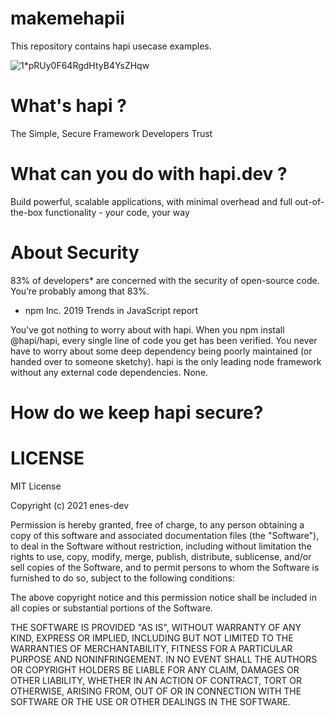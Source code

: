 # makemehapii
 This repository contains hapi usecase examples.







![1*pRUy0F64RgdHtyB4YsZHqw](https://user-images.githubusercontent.com/72499839/111207056-398f7600-85da-11eb-99d6-0fd10206a79c.png)



# What's hapi ?

The Simple, Secure Framework
Developers Trust

# What can you do with hapi.dev ?

 Build powerful, scalable applications, with minimal overhead and full out-of-the-box functionality - your code, your way

# About Security

83% of developers* are concerned with the security of open-source code. You’re probably among that 83%. </br>
* npm Inc. 2019 Trends in JavaScript report

You’ve got nothing to worry about with hapi.
When you npm install @hapi/hapi, every single line of code you get has been verified. You never have to worry about some deep dependency being poorly maintained (or handed over to someone sketchy). hapi is the only leading node framework without any external code dependencies. None.

# How do we keep hapi secure?


# LICENSE


MIT License

Copyright (c) 2021 enes-dev

Permission is hereby granted, free of charge, to any person obtaining a copy
of this software and associated documentation files (the "Software"), to deal
in the Software without restriction, including without limitation the rights
to use, copy, modify, merge, publish, distribute, sublicense, and/or sell
copies of the Software, and to permit persons to whom the Software is
furnished to do so, subject to the following conditions:

The above copyright notice and this permission notice shall be included in all
copies or substantial portions of the Software.

THE SOFTWARE IS PROVIDED "AS IS", WITHOUT WARRANTY OF ANY KIND, EXPRESS OR
IMPLIED, INCLUDING BUT NOT LIMITED TO THE WARRANTIES OF MERCHANTABILITY,
FITNESS FOR A PARTICULAR PURPOSE AND NONINFRINGEMENT. IN NO EVENT SHALL THE
AUTHORS OR COPYRIGHT HOLDERS BE LIABLE FOR ANY CLAIM, DAMAGES OR OTHER
LIABILITY, WHETHER IN AN ACTION OF CONTRACT, TORT OR OTHERWISE, ARISING FROM,
OUT OF OR IN CONNECTION WITH THE SOFTWARE OR THE USE OR OTHER DEALINGS IN THE
SOFTWARE.
